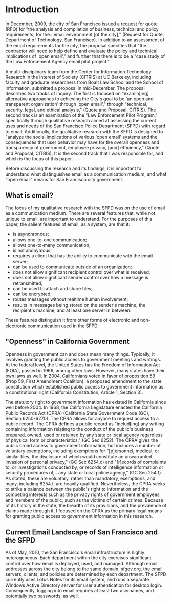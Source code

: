 # Introduction #

In December, 2009, the city of San Francisco issued a request for quote (RFQ) for "the analysis and compilation of business, technical and policy requirements, for the...email environment [of the city]," (Request for Quote, Department of Technology, San Francisco). In addition to an assessment of the email requirements for the city, the proposal specifies that "the contractor will need to help define and evaluate the policy and technical implications of 'open email'," and further that there is to be a "case study of the Law Enforcement Agency email pilot project." 

A multi-disciplinary team from the Center for Information Technology Research in the Interest of Society (CITRIS) at UC Berkeley, including faculty and graduate researchers from Boalt Law School and the School of Information, submitted a proposal in mid-December. The proposal describes two tracks of inquiry. The first is focused on "examin[ing] alternative approaches to achieving the City's goal to be 'an open and transparent organization' through 'open email'," through "technical, security, legal, and ethical analysis," (Quote and Proposal, CITRIS). The second track is an examination of the "Law Enforcement Pilot Program," specifically through qualitative research aimed at assessing the current uses and needs of the San Francisco Police Department (SFPD) with regard to email. Additionally, the qualitative research with the SFPD is designed to "analyze the social implications of various 'open email' systems and the consequences that user behavior may have for the overall openness and transparency of government, employee privacy, [and] efficiency," (Quote and Proposal, CITRIS). It is the second track that I was responsible for, and which is the focus of this paper. 

Before discussing the research and its findings, it is important to understand what distinguishes email as a communication medium, and what "open email" means for San Francisco city government.

## What is email?

The focus of my qualitative research with the SFPD was on the use of email as a communication medium. There are several features that, while not unique to email, are important to understand. For the purposes of this paper, the salient features of email, as a system, are that it:

* is asynchronous;
* allows one-to-one communication;
* allows one-to-many communication;
* is not anonymous;
* requires a client that has the ability to communicate with the email server;
* can be used to communicate outside of an organization;
* does not allow significant recipient control over what is received;
* does not allow significant sender control over how a message is retransmitted;
* can be used to attach and share files;
* can be encrypted;
* routes messages without realtime human involvement;
* results in messages being stored on the sender's machine, the recipient's machine, and at least one server in between.

These features distinguish it from other forms of electronic and non-electronic communication used in the SFPD.

## "Openness" in California Government

Openness in government can and does mean many things. Typically, it involves granting the public access to government meetings and writings. At the federal level, the United States has the Freedom of Information Act (FOIA), passed in 1966, among other laws. However, many states have their own laws as well. In 2004, Californians voted in favor of proposition 59 (Prop 59, First Amendment Coalition), a proposed amendment to the state constitution which established public access to government information as a constitutional right (California Constitution, Article 1, Section 3). 

The statutory right to government information has existed in California since well before 2004. In 1968, the California Legislature enacted the California Public Records Act (CPRA) (California State Government Code (GC), Section 6250-6270). The CPRA allows for anyone to request access to a public record. The CPRA defines a public record as "includ[ing] any writing containing information relating to the conduct of the public's business prepared, owned, used or retained by any state or local agency regardless of physical form or characteristics," (GC Sec 6252). The CPRA gives the public broad access to government information, but includes a number of voluntary exemptions, including exemptions for "[p]ersonnel, medical, or similar files, the disclosure of which would constitute an unwarranted invasion of personal privacy," (GC Sec 6254.c) and "[r]ecords of complaints to, or investigations conducted by, or records of intelligence information or security procedures of,...any state or local police agency," (GC Sec 254.f). As stated, these are voluntary, rather than mandatory, exemptions, and many, including 6254.f, are heavily qualified. Nevertheless, the CPRA seeks to strike a balance between the public's right to information and the competing interests such as the privacy rights of government employees and members of the public, such as the victims of certain crimes. Because of its history in the state, the breadth of its provisions, and the prevalence of claims made through it, I focused on the CPRA as the primary legal means for granting public access to government information in this research.

## Current Email Landscape of San Francisco and the SFPD

As of May, 2010, the San Francisco's email infrastructure is highly heterogeneous. Each department within the city exercises significant control over how email is deployed, used, and managed. Although email addresses across the city belong to the same domain, sfgov.org, the email servers, clients, and policies are determined by each department. The SFPD currently uses Lotus Notes for its email system, and runs a separate Windows Active Directory server for user authentication for desktop login. Consequently, logging into email requires at least two usernames, and potentially two passwords, as well.